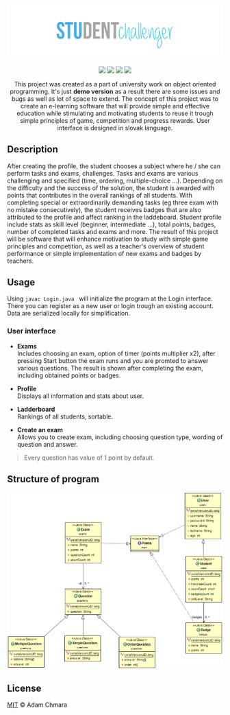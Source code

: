 <h1 align="center">
  <br>
   <img src="https://raw.githubusercontent.com/ChmaraX/StudentChallenger/master/header.png" />
  <br>
</h1>

<p align="center">
<img src="https://img.shields.io/badge/verison-demo-blue.svg"/> 
<a href="https://github.com/ChmaraX/logregform-android/issues"><img src="https://img.shields.io/github/issues/ChmaraX/logregform-android.svg"/></a>
<img src="https://img.shields.io/badge/contributions-welcome-orange.svg"/>    
<a href="https://github.com/ChmaraX/StudentChallenger/blob/master/LICENSE"><img src="https://img.shields.io/badge/license-MIT-blue.svg"></a>                                                                                                                                     </p>                                                                        
                                                                                                                  

          
<p align="center">
This project was created as a part of university work on object oriented programming. It's just <b>demo version</b> as a result there are some issues and bugs as well as lot of space to extend. The concept of this project was to create an e-learning software that will provide simple and effective education while stimulating and motivating students to reuse it trough simple principles of game, competition and progress rewards. User interface is designed in slovak language.
</p>

## Description
After creating the profile, the student chooses a subject where he / she can perform tasks and exams, challenges. Tasks and exams are various challenging and specified (time, ordering, multiple-choice ...). Depending on the difficulty and the success of the solution, the student is awarded with points that contributes in the overall rankings of all students. With completing special or extraordinarily demanding tasks (eg three exam with no mistake consecutively), the student receives badges that are also attributed to the profile and affect ranking in the laddeboard. Student profile include stats as skill level (beginner, intermediate ...), total points, badges, number of completed tasks and exams and more. The result of this project will be software that will enhance motivation to study with simple game principles and competition, as well as a teacher's overview of student performance or simple implementation of new exams and badges by teachers.


## Usage

Using `javac Login.java ` will initialize the program at the Login interface. There you can register as a new user or login trough an existing account. Data are serialized locally for simplification.

### User interface

- <b>Exams</b>
<br>Includes choosing an exam, option of timer (points multiplier x2), after pressing Start button the exam runs and you are promted to answer various questions. 
The result is shown after completing the exam, including obtained points or badges. 

- <b>Profile</b>
<br>Displays all information and stats about user. 

- <b>Ladderboard</b> 
<br>Rankings of all students, sortable. 

- <b>Create an exam</b>
<br>Allows you to create exam, including choosing question type, wording of question and answer.

> Every question has value of 1 point by default.

## Structure of program
  <img src="https://raw.githubusercontent.com/ChmaraX/StudentChallenger/master/UML.png" />
  
  ## License

[MIT](LICENSE) © Adam Chmara
